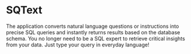 # SQText

The application converts natural language questions or instructions into precise SQL queries and instantly returns results based on the database schema. You no longer need to be a SQL expert to retrieve critical insights from your data. Just type your query in everyday language!
